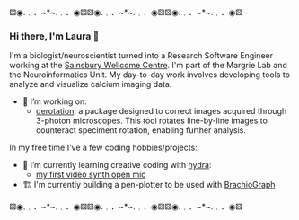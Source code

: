 ⚄◉․﹒．~*~․﹒．◉⚄⚄◉․﹒．~*~․﹒．◉⚄⚄◉․﹒．~*~․﹒．◉⚄
### Hi there, I'm Laura 👋

I'm a biologist/neuroscientist turned into a Research Software Engineer working at the [Sainsbury Wellcome Centre](https://www.sainsburywellcome.org/web/). I'm part of the Margrie Lab and the Neuroinformatics Unit. My day-to-day work involves developing tools to analyze and visualize calcium imaging data.

- 🔬 I’m working on:
  * [derotation](https://github.com/neuroinformatics-unit/derotation): a package designed to correct images acquired through 3-photon microscopes. This tool rotates line-by-line images to counteract speciment rotation, enabling further analysis.

In my free time I've a few coding hobbies/projects:
- 🌱 I’m currently learning creative coding with [hydra](https://hydra.ojack.xyz/docs/):
  * [my first video synth open mic](https://hydra.ojack.xyz/?sketch_id=oEzZyqkEQYzVXMX0)
- 🏗️ I'm currently building a pen-plotter to be used with [BrachioGraph](https://www.brachiograph.art/)

⚄◉․﹒．~*~․﹒．◉⚄⚄◉․﹒．~*~․﹒．◉⚄⚄◉․﹒．~*~․﹒．◉⚄
